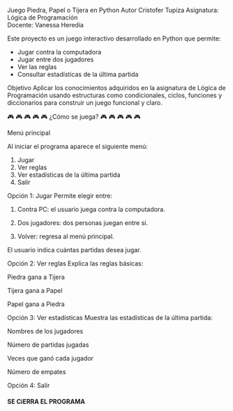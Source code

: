 Juego Piedra, Papel o Tijera en Python
 Autor
Cristofer Tupiza
Asignatura: Lógica de Programación  
Docente: Vanessa Heredia

Este proyecto es un juego interactivo desarrollado en Python que permite:
- Jugar contra la computadora
- Jugar entre dos jugadores
- Ver las reglas 
- Consultar estadísticas de la última partida


Objetivo
Aplicar los conocimientos adquiridos en la asignatura de Lógica de Programación usando estructuras como condicionales, ciclos, funciones y diccionarios para construir un juego funcional y claro.

🎮 🎮 🎮 🎮 🎮 ¿Cómo se juega? 🎮 🎮 🎮 🎮 🎮 

Menú principal

Al iniciar el programa aparece el siguiente menú:

1. Jugar
2. Ver reglas
3. Ver estadísticas de la última partida
4. Salir
   
Opción 1: Jugar
Permite elegir entre:

1. Contra PC: el usuario juega contra la computadora.

2. Dos jugadores: dos personas juegan entre sí.

3. Volver: regresa al menú principal.

El usuario indica cuántas partidas desea jugar.

Opción 2: Ver reglas
Explica las reglas básicas:

Piedra gana a Tijera

Tijera gana a Papel

Papel gana a Piedra

Opción 3: Ver estadísticas
Muestra las estadísticas de la última partida:

Nombres de los jugadores

Número de partidas jugadas

Veces que ganó cada jugador

Número de empates

Opción 4: Salir

####   SE CiERRA EL PROGRAMA ####


 


